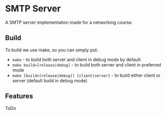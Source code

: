 # SMTP Server
A SMTP server implementation made for a networking course.

## Build
To build we use make, so you can simply put:
* `make` - to build both server and client in debug mode by default
* `make build=[release|debug]` - to build both server and client in preferred mode
* `make [build=[release|debug]] [client|server]` - to build either client or server (default build in debug mode)

## Features
ToDo
